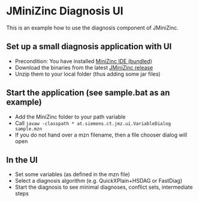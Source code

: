 # JMiniZinc Diagnosis UI

This is an example how to use the diagnosis component of JMiniZinc.

## Set up a small diagnosis application with UI 
- Precondition: You have installed [MiniZinc IDE (bundled)](http://www.minizinc.org/software.html)
- Download the binaries from the latest [JMiniZinc release](https://github.com/siemens/JMiniZinc/releases)
- Unzip them to your local folder (thus adding some jar files)

## Start the application (see sample.bat as an example)
- Add the MiniZinc folder to your path variable
- Call `javaw -classpath * at.siemens.ct.jmz.ui.VariableDialog sample.mzn`
- If you do not hand over a mzn filename, then a file chooser dialog will open

## In the UI
- Set some variables (as defined in the mzn file) 
- Select a diagnosis algorithm (e.g. QuickXPlain+HSDAG or FastDiag)
- Start the diagnosis to see minimal diagnoses, conflict sets, intermediate steps 